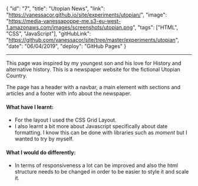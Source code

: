 {
"id": "7",
"title": "Utopian News",
"link": "https://vanessacor.github.io/site/experiments/utopian/",
"image": "https://media-vanessapoppe-me.s3-eu-west-1.amazonaws.com/images/screenshots/utopian.png",
"tags": ["HTML", "CSS", "JavaScript"],
"gitHubLink": "https://github.com/vanessacor/site/tree/master/experiments/utopian",
"date": "06/04/2019",
"deploy": "GitHub Pages"
}

---

This page was inspired by my youngest son and his love for History and alternative history. This is a newspaper website for the fictional Utopian Country.

The page has a header with a navbar, a main element with sections and articles and a footer with info about the newspaper.

#### What have I learnt:

- For the layout I used the CSS Grid Layout.
- I also learnt a bit more about Javascript specifically about date formatting. I know this can be done with libraries such as _moment_ but I wanted to try by myself.

#### What I would do differently:

- In terms of responsiveness a lot can be improved and also the html structure needs to be changed in order to be easier to style it and scale it.
